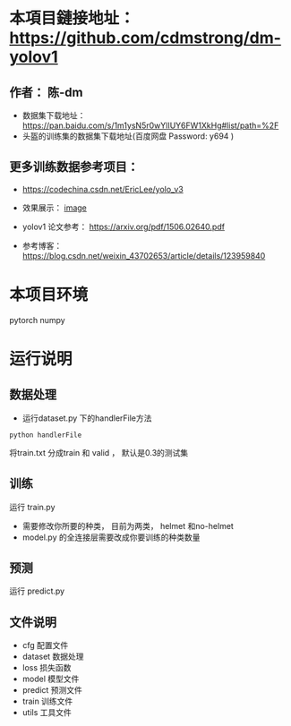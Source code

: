 # 本項目鏈接地址：https://github.com/cdmstrong/dm-yolov1
## 作者： 陈-dm

* 数据集下载地址：https://pan.baidu.com/s/1m1ysN5r0wYlIUY6FW1XkHg#list/path=%2F
* 头盔的训练集的数据集下载地址(百度网盘 Password: y694 )

## 更多训练数据参考项目：
* https://codechina.csdn.net/EricLee/yolo_v3

* 效果展示：
[image](https://codechina.csdn.net/EricLee/yolo_v3/-/raw/master/samples/hat.gif)

* yolov1 论文参考：
https://arxiv.org/pdf/1506.02640.pdf

* 参考博客：
https://blog.csdn.net/weixin_43702653/article/details/123959840


# 本项目环境

pytorch
numpy

# 运行说明

## 数据处理
* 运行dataset.py 下的handlerFile方法
```
python handlerFile
```
将train.txt 分成train 和 valid ， 默认是0.3的测试集

## 训练 
运行 train.py
* 需要修改你所要的种类， 目前为两类， helmet 和no-helmet
* model.py 的全连接层需要改成你要训练的种类数量

## 预测 
运行 predict.py

## 文件说明
* cfg  配置文件
* dataset 数据处理
* loss 损失函数
* model 模型文件
* predict 预测文件
* train 训练文件
* utils 工具文件


